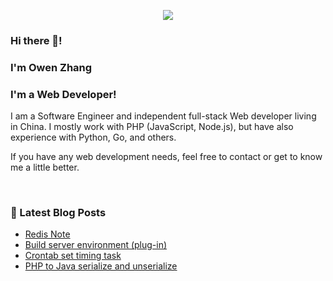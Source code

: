 <p align="center">
<a href="https://my.oschina.net/owenzhang24"><img src="https://avatars.githubusercontent.com/u/39992479" /></a>
</p>

### Hi there 👋!

### I'm Owen Zhang

### I'm a Web Developer!

I am a Software Engineer and independent full-stack Web developer living in China. I mostly work with PHP (JavaScript, Node.js), but have also experience with Python, Go, and others.

If you have any web development needs, feel free to contact or get to know me a little better.

<br/>

### 📕 Latest Blog Posts
<!-- BLOG-POST-LIST:START -->
- [Redis Note](https://my.oschina.net/owenzhang24/blog/3179580)
- [Build server environment (plug-in)](https://my.oschina.net/owenzhang24/blog/3160814)
- [Crontab set timing task](https://my.oschina.net/owenzhang24/blog/4937620)
- [PHP to Java serialize and unserialize](https://my.oschina.net/owenzhang24/blog/4919267)
<!-- BLOG-POST-LIST:END -->
